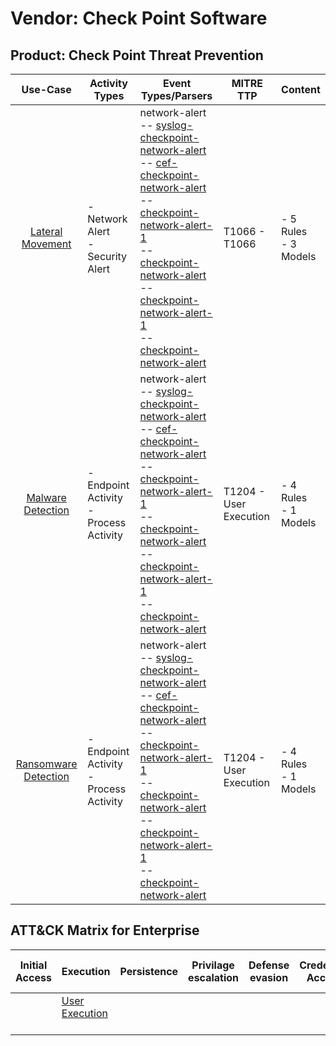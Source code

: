 Vendor: Check Point Software
============================
Product: Check Point Threat Prevention
--------------------------------------
|                              Use-Case                               | Activity Types                            | Event Types/Parsers                                                                                                                                                                                                                                                                                                                                                                                                                                                                                                                                                                              | MITRE TTP                  | Content                   |
|:-------------------------------------------------------------------:| ----------------------------------------- | ------------------------------------------------------------------------------------------------------------------------------------------------------------------------------------------------------------------------------------------------------------------------------------------------------------------------------------------------------------------------------------------------------------------------------------------------------------------------------------------------------------------------------------------------------------------------------------------------ | -------------------------- | ------------------------- |
|     [Lateral Movement](../UseCases/usecase_lateral_movement.md)     | - Network Alert<br>- Security Alert       |  network-alert<br> -- [syslog-checkpoint-network-alert](../Parsers/parserContent_syslog-checkpoint-network-alert.md)<br> -- [cef-checkpoint-network-alert](../Parsers/parserContent_cef-checkpoint-network-alert.md)<br> -- [checkpoint-network-alert-1](../Parsers/parserContent_checkpoint-network-alert-1.md)<br> -- [checkpoint-network-alert](../Parsers/parserContent_checkpoint-network-alert.md)<br> -- [checkpoint-network-alert-1](../Parsers/parserContent_checkpoint-network-alert-1.md)<br> -- [checkpoint-network-alert](../Parsers/parserContent_checkpoint-network-alert.md)<br> | T1066 - T1066<br>          |  - 5 Rules<br> - 3 Models |
|    [Malware Detection](../UseCases/usecase_malware_detection.md)    | - Endpoint Activity<br>- Process Activity |  network-alert<br> -- [syslog-checkpoint-network-alert](../Parsers/parserContent_syslog-checkpoint-network-alert.md)<br> -- [cef-checkpoint-network-alert](../Parsers/parserContent_cef-checkpoint-network-alert.md)<br> -- [checkpoint-network-alert-1](../Parsers/parserContent_checkpoint-network-alert-1.md)<br> -- [checkpoint-network-alert](../Parsers/parserContent_checkpoint-network-alert.md)<br> -- [checkpoint-network-alert-1](../Parsers/parserContent_checkpoint-network-alert-1.md)<br> -- [checkpoint-network-alert](../Parsers/parserContent_checkpoint-network-alert.md)<br> | T1204 - User Execution<br> |  - 4 Rules<br> - 1 Models |
| [Ransomware Detection](../UseCases/usecase_ransomware_detection.md) | - Endpoint Activity<br>- Process Activity |  network-alert<br> -- [syslog-checkpoint-network-alert](../Parsers/parserContent_syslog-checkpoint-network-alert.md)<br> -- [cef-checkpoint-network-alert](../Parsers/parserContent_cef-checkpoint-network-alert.md)<br> -- [checkpoint-network-alert-1](../Parsers/parserContent_checkpoint-network-alert-1.md)<br> -- [checkpoint-network-alert](../Parsers/parserContent_checkpoint-network-alert.md)<br> -- [checkpoint-network-alert-1](../Parsers/parserContent_checkpoint-network-alert-1.md)<br> -- [checkpoint-network-alert](../Parsers/parserContent_checkpoint-network-alert.md)<br> | T1204 - User Execution<br> |  - 4 Rules<br> - 1 Models |

ATT&CK Matrix for Enterprise
----------------------------
| Initial Access | Execution                                                           | Persistence | Privilage escalation | Defense evasion | Credential Access | Discovery | Lateral Movement | Collection | Command and Control | Exfiltration | Impact |
| -------------- | ------------------------------------------------------------------- | ----------- | -------------------- | --------------- | ----------------- | --------- | ---------------- | ---------- | ------------------- | ------------ | ------ |
|                | [User Execution](https://attack.mitre.org/techniques/T1204)<br><br> |             |                      |                 |                   |           |                  |            |                     |              |        |